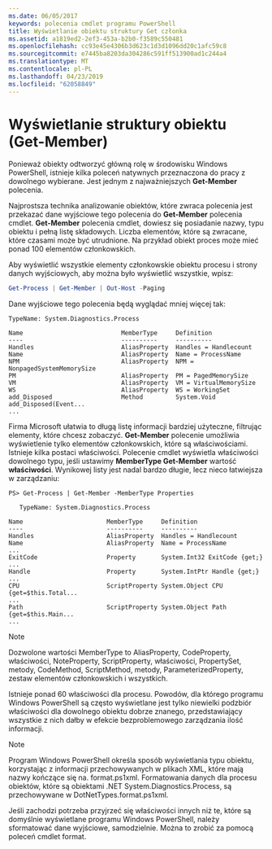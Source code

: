 ```yaml
---
ms.date: 06/05/2017
keywords: polecenia cmdlet programu PowerShell
title: Wyświetlanie obiektu struktury Get członka
ms.assetid: a1819ed2-2ef3-453a-b2b0-f3589c550481
ms.openlocfilehash: cc93e45e4306b3d623c1d3d1096dd20c1afc59c8
ms.sourcegitcommit: e7445ba8203da304286c591ff513900ad1c244a4
ms.translationtype: MT
ms.contentlocale: pl-PL
ms.lasthandoff: 04/23/2019
ms.locfileid: "62058849"
---
```

# <a name="viewing-object-structure-get-member"></a>Wyświetlanie struktury obiektu (Get-Member)

Ponieważ obiekty odtworzyć główną rolę w środowisku Windows PowerShell, istnieje kilka poleceń natywnych przeznaczona do pracy z dowolnego wybierane. Jest jednym z najważniejszych **Get-Member** polecenia.

Najprostsza technika analizowanie obiektów, które zwraca polecenia jest przekazać dane wyjściowe tego polecenia do **Get-Member** polecenia cmdlet. **Get-Member** polecenia cmdlet, dowiesz się posiadanie nazwy, typu obiektu i pełną listę składowych. Liczba elementów, które są zwracane, które czasami może być utrudnione. Na przykład obiekt proces może mieć ponad 100 elementów członkowskich.

Aby wyświetlić wszystkie elementy członkowskie obiektu procesu i strony danych wyjściowych, aby można było wyświetlić wszystkie, wpisz:

```powershell
Get-Process | Get-Member | Out-Host -Paging
```

Dane wyjściowe tego polecenia będą wyglądać mniej więcej tak:

```output
TypeName: System.Diagnostics.Process

Name                           MemberType     Definition
----                           ----------     ----------
Handles                        AliasProperty  Handles = Handlecount
Name                           AliasProperty  Name = ProcessName
NPM                            AliasProperty  NPM = NonpagedSystemMemorySize
PM                             AliasProperty  PM = PagedMemorySize
VM                             AliasProperty  VM = VirtualMemorySize
WS                             AliasProperty  WS = WorkingSet
add_Disposed                   Method         System.Void add_Disposed(Event...
...
```

Firma Microsoft ułatwia to długą listę informacji bardziej użyteczne, filtrując elementy, które chcesz zobaczyć. **Get-Member** polecenie umożliwia wyświetlenie tylko elementów członkowskich, które są właściwościami. Istnieje kilka postaci właściwości. Polecenie cmdlet wyświetla właściwości dowolnego typu, jeśli ustawimy **MemberType Get-Member** wartość **właściwości**. Wynikowej listy jest nadal bardzo długie, lecz nieco łatwiejsza w zarządzaniu:

```
PS> Get-Process | Get-Member -MemberType Properties

   TypeName: System.Diagnostics.Process

Name                       MemberType     Definition
----                       ----------     ----------
Handles                    AliasProperty  Handles = Handlecount
Name                       AliasProperty  Name = ProcessName
...
ExitCode                   Property       System.Int32 ExitCode {get;}
...
Handle                     Property       System.IntPtr Handle {get;}
...
CPU                        ScriptProperty System.Object CPU {get=$this.Total...
...
Path                       ScriptProperty System.Object Path {get=$this.Main...
...
```

> [!NOTE]
> Dozwolone wartości MemberType to AliasProperty, CodeProperty, właściwości, NoteProperty, ScriptProperty, właściwości, PropertySet, metody, CodeMethod, ScriptMethod, metody, ParameterizedProperty, zestaw elementów członkowskich i wszystkich.

Istnieje ponad 60 właściwości dla procesu. Powodów, dla którego programu Windows PowerShell są często wyświetlane jest tylko niewielki podzbiór właściwości dla dowolnego obiektu dobrze znanego, przedstawiający wszystkie z nich dałby w efekcie bezproblemowego zarządzania ilość informacji.

> [!NOTE]
> Program Windows PowerShell określa sposób wyświetlania typu obiektu, korzystając z informacji przechowywanych w plikach XML, które mają nazwy kończące się na. format.ps1xml. Formatowania danych dla procesu obiektów, które są obiektami .NET System.Diagnostics.Process, są przechowywane w DotNetTypes.format.ps1xml.

Jeśli zachodzi potrzeba przyjrzeć się właściwości innych niż te, które są domyślnie wyświetlane programu Windows PowerShell, należy sformatować dane wyjściowe, samodzielnie. Można to zrobić za pomocą poleceń cmdlet format.